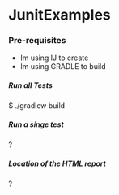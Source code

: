 # JunitExamples

### Pre-requisites ###

* Im using IJ to create
* Im using GRADLE to build

##### Run all Tests

$ ./gradlew build

##### Run a  singe test
?

##### Location of the HTML report
?

